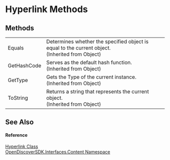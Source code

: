 # Hyperlink Methods




## Methods
<table>
<tr>
<td>Equals</td>
<td>Determines whether the specified object is equal to the current object.<br />(Inherited from Object)</td></tr>
<tr>
<td>GetHashCode</td>
<td>Serves as the default hash function.<br />(Inherited from Object)</td></tr>
<tr>
<td>GetType</td>
<td>Gets the Type of the current instance.<br />(Inherited from Object)</td></tr>
<tr>
<td>ToString</td>
<td>Returns a string that represents the current object.<br />(Inherited from Object)</td></tr>
</table>

## See Also


#### Reference
<a href="c5259d3b-37ac-8265-cb84-3fdcd4885b69">Hyperlink Class</a>  
<a href="79f11d04-c275-b915-db5b-ab2227989555">OpenDiscoverSDK.Interfaces.Content Namespace</a>  
